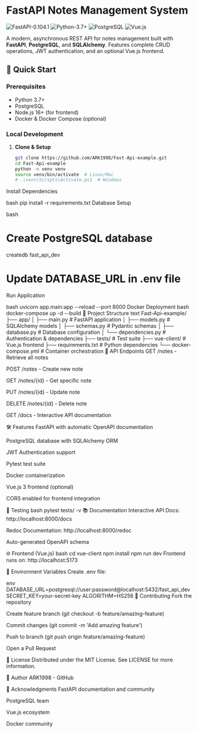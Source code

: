 # FastAPI Notes Management System

![FastAPI-0.104.1](https://img.shields.io/badge/FastAPI-0.104.1-informational)
![Python-3.7+](https://img.shields.io/badge/Python-3.7+-blue)
![PostgreSQL](https://img.shields.io/badge/PostgreSQL-13+-blue)
![Vue.js](https://img.shields.io/badge/Vue.js-3-green)

A modern, asynchronous REST API for notes management built with **FastAPI**, **PostgreSQL**, and **SQLAlchemy**. Features complete CRUD operations, JWT authentication, and an optional Vue.js frontend.

## 🚀 Quick Start

### Prerequisites
- Python 3.7+
- PostgreSQL
- Node.js 16+ (for frontend)
- Docker & Docker Compose (optional)

### Local Development

1. **Clone & Setup**
   ```bash
   git clone https://github.com/ARK1998/Fast-Api-example.git
   cd Fast-Api-example
   python -m venv venv
   source venv/bin/activate  # Linux/Mac
   # .\venv\Scripts\Activate.ps1  # Windows
Install Dependencies

bash
pip install -r requirements.txt
Database Setup

bash
# Create PostgreSQL database
createdb fast_api_dev
# Update DATABASE_URL in .env file
Run Application

bash
uvicorn app.main:app --reload --port 8000
Docker Deployment
bash
docker-compose up -d --build
📁 Project Structure
text
Fast-Api-example/
├── app/
│   ├── main.py              # FastAPI application
│   ├── models.py            # SQLAlchemy models
│   ├── schemas.py           # Pydantic schemas
│   ├── database.py          # Database configuration
│   └── dependencies.py      # Authentication & dependencies
├── tests/                   # Test suite
├── vue-client/              # Vue.js frontend
├── requirements.txt         # Python dependencies
└── docker-compose.yml       # Container orchestration
🔌 API Endpoints
GET /notes - Retrieve all notes

POST /notes - Create new note

GET /notes/{id} - Get specific note

PUT /notes/{id} - Update note

DELETE /notes/{id} - Delete note

GET /docs - Interactive API documentation

🛠️ Features
FastAPI with automatic OpenAPI documentation

PostgreSQL database with SQLAlchemy ORM

JWT Authentication support

Pytest test suite

Docker containerization

Vue.js 3 frontend (optional)

CORS enabled for frontend integration

🧪 Testing
bash
pytest tests/ -v
📚 Documentation
Interactive API Docs: http://localhost:8000/docs

Redoc Documentation: http://localhost:8000/redoc

Auto-generated OpenAPI schema

🌐 Frontend (Vue.js)
bash
cd vue-client
npm install
npm run dev
Frontend runs on: http://localhost:5173

🔧 Environment Variables
Create .env file:

env
DATABASE_URL=postgresql://user:password@localhost:5432/fast_api_dev
SECRET_KEY=your-secret-key
ALGORITHM=HS256
🤝 Contributing
Fork the repository

Create feature branch (git checkout -b feature/amazing-feature)

Commit changes (git commit -m 'Add amazing feature')

Push to branch (git push origin feature/amazing-feature)

Open a Pull Request

📝 License
Distributed under the MIT License. See LICENSE for more information.

👤 Author
ARK1998 - GitHub

🙏 Acknowledgments
FastAPI documentation and community

PostgreSQL team

Vue.js ecosystem

Docker community
